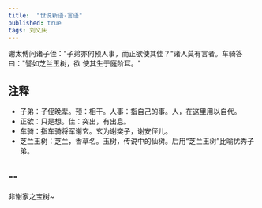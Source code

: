 ```yaml
---
title:  "世说新语-言语"
published: true
tags: 刘义庆
---
```


谢太傅问诸子侄："子弟亦何预人事，而正欲使其佳？"诸人莫有言者。车骑答曰："譬如芝兰玉树，欲
使其生于庭阶耳。"

## 注释

- 子弟：子侄晚辈。预：相干。人事：指自己的事。人，在这里用以自代。
- 正欲：只是想。佳：突出，有出息。
- 车骑：指车骑将军谢玄。玄为谢奕子，谢安侄儿。
- 芝兰玉树：芝兰，香草名。玉树，传说中的仙树。后用“芝兰玉树”比喻优秀子弟。

## --

非谢家之宝树~